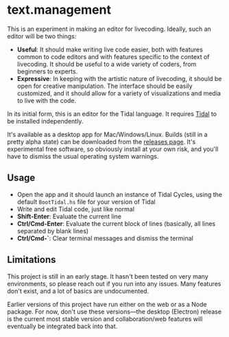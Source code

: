 # text.management

This is an experiment in making an editor for livecoding. Ideally, such an editor will be two things:

- **Useful**: It should make writing live code easier, both with features common to code editors and with features specific to the context of livecoding. It should be useful to a wide variety of coders, from beginners to experts.
- **Expressive**: In keeping with the artistic nature of livecoding, it should be open for creative manipulation. The interface should be easily customized, and it should allow for a variety of visualizations and media to live with the code.

In its initial form, this is an editor for the Tidal language. It requires [Tidal](https://tidalcycles.org/) to be installed independently.

It's available as a desktop app for Mac/Windows/Linux. Builds (still in a pretty alpha state) can be downloaded from the [releases page](https://github.com/mindofmatthew/text.management/releases). It's experimental free software, so obviously install at your own risk, and you'll have to dismiss the usual operating system warnings.

## Usage

- Open the app and it should launch an instance of Tidal Cycles, using the default `BootTidal.hs` file for your version of Tidal
- Write and edit Tidal code, just like normal
- **Shift-Enter**: Evaluate the current line
- **Ctrl/Cmd-Enter**: Evaluate the current block of lines (basically, all lines separated by blank lines)
- **Ctrl/Cmd-`**: Clear terminal messages and dismiss the terminal

## Limitations

This project is still in an early stage. It hasn't been tested on very many environments, so please reach out if you run into any issues. Many features don't exist, and a lot of basics are undocumented.

Earlier versions of this project have run either on the web or as a Node package. For now, don't use these versions&mdash;the desktop (Electron) release is the current most stable version and collaboration/web features will eventually be integrated back into that.
